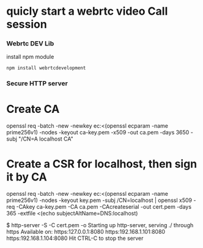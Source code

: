 # quicly start a webrtc video Call session 

### Webrtc DEV Lib
install npm module
```
npm install webrtcdevelopment
```

### Secure HTTP server 

# Create CA
openssl req -batch -new -newkey ec:<(openssl ecparam -name prime256v1) -nodes -keyout ca-key.pem -x509 -out ca.pem -days 3650 -subj "/CN=A localhost CA"

# Create a CSR for localhost, then sign it by CA
openssl req -batch -new -newkey ec:<(openssl ecparam -name prime256v1) -nodes  -keyout key.pem -subj /CN=localhost | openssl x509 -req -CAkey ca-key.pem -CA ca.pem -CAcreateserial -out cert.pem -days 365 -extfile <(echo subjectAltName=DNS:localhost)

$ http-server -S -C cert.pem -o
Starting up http-server, serving ./ through https
Available on:
  https:127.0.0.1:8080
  https:192.168.1.101:8080
  https:192.168.1.104:8080
Hit CTRL-C to stop the server